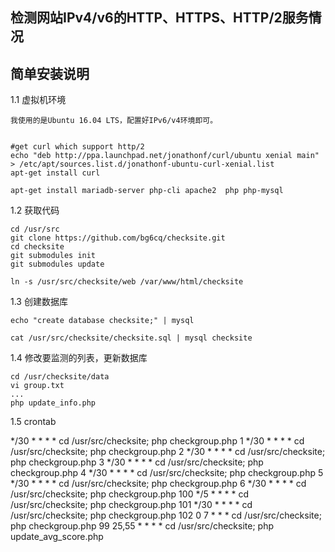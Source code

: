 ## 检测网站IPv4/v6的HTTP、HTTPS、HTTP/2服务情况


## 简单安装说明

1.1 虚拟机环境

    我使用的是Ubuntu 16.04 LTS，配置好IPv6/v4环境即可。
   
``` 

#get curl which support http/2
echo "deb http://ppa.launchpad.net/jonathonf/curl/ubuntu xenial main" > /etc/apt/sources.list.d/jonathonf-ubuntu-curl-xenial.list
apt-get install curl

apt-get install mariadb-server php-cli apache2  php php-mysql 
```

1.2 获取代码

```
cd /usr/src
git clone https://github.com/bg6cq/checksite.git
cd checksite
git submodules init
git submodules update

ln -s /usr/src/checksite/web /var/www/html/checksite
```

1.3 创建数据库
```
echo "create database checksite;" | mysql

cat /usr/src/checksite/checksite.sql | mysql checksite
```

1.4 修改要监测的列表，更新数据库

```
cd /usr/checksite/data
vi group.txt
...
php update_info.php
```


1.5 crontab


*/30 * * * * cd /usr/src/checksite; php checkgroup.php 1
*/30 * * * * cd /usr/src/checksite; php checkgroup.php 2
*/30 * * * * cd /usr/src/checksite; php checkgroup.php 3
*/30 * * * * cd /usr/src/checksite; php checkgroup.php 4
*/30 * * * * cd /usr/src/checksite; php checkgroup.php 5
*/30 * * * * cd /usr/src/checksite; php checkgroup.php 6
*/30 * * * * cd /usr/src/checksite; php checkgroup.php 100
*/5 * * * * cd /usr/src/checksite; php checkgroup.php 101
*/30 * * * * cd /usr/src/checksite; php checkgroup.php 102
0 7 * * * cd /usr/src/checksite; php checkgroup.php 99
25,55 * * * * cd /usr/src/checksite; php update_avg_score.php

